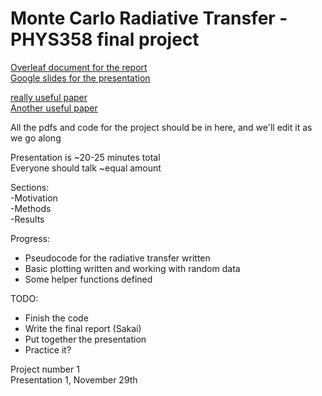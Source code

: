 # Monte Carlo Radiative Transfer - PHYS358 final project  

[Overleaf document for the report](https://www.overleaf.com/read/tytzmgjwvxdw)  
[Google slides for the presentation](https://docs.google.com/presentation/d/1lzemPMShl1LB_wILCbhqzipogmPadVocHsXa0bz1HtM/edit?usp=sharing)    
  
[really useful paper](http://www.roe.ac.uk/ifa/postgrad/pedagogy/2009_forgan.pdf)  
[Another useful paper](http://www-star.st-and.ac.uk/~kw25/research/montecarlo/book.pdf)  

All the pdfs and code for the project should be in here, and we'll edit it as we go along

Presentation is ~20-25 minutes total  
Everyone should talk ~equal amount  

Sections:  
-Motivation  
-Methods  
-Results  


Progress:
  - Pseudocode for the radiative transfer written
  - Basic plotting written and working with random data
  - Some helper functions defined

TODO:  
  - Finish the code  
  - Write the final report (Sakai)
  - Put together the presentation
  - Practice it?

Project number 1  
Presentation 1, November 29th
